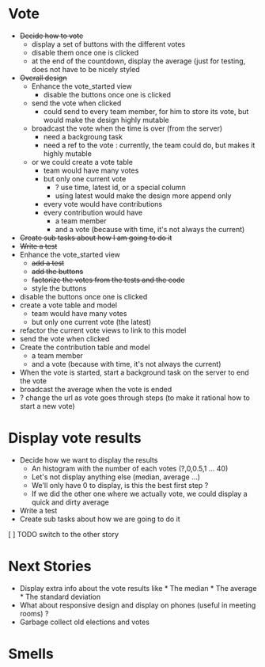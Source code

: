 # Vote

* ~~Decide how to vote~~
    * display a set of buttons with the different votes
    * disable them once one is clicked
    * at the end of the countdown, display the average (just for testing, does not have to be nicely styled
* ~~Overall design~~
    * Enhance the vote_started view
        * disable the buttons once one is clicked
    * send the vote when clicked
        * could send to every team member, for him to store its vote, but would make the design highly mutable
    * broadcast the vote when the time is over (from the server)
        * need a backgroung task
        * need a ref to the vote : currently, the team could do, but makes it highly mutable
    * or we could create a vote table
        * team would have many votes
        * but only one current vote
            * ? use time, latest id, or a special column
            * using latest would make the design more append only
        * every vote would have contributions
        * every contribution would have
            * a team member
            * and a vote (because with time, it's not always the current)
* ~~Create sub tasks about how I am going to do it~~
* ~~Write a test~~
* Enhance the vote_started view
    * ~~add a test~~
    * ~~add the buttons~~
    * ~~factorize the votes from the tests and the code~~
    * style the buttons
* disable the buttons once one is clicked
* create a vote table and model
    * team would have many votes
    * but only one current vote (the latest)
* refactor the current vote views to link to this model
* send the vote when clicked
* Create the contribution table and model
    * a team member
    * and a vote (because with time, it's not always the current)
* When the vote is started, start a background task on the server to end the vote
* broadcast the average when the vote is ended
* ? change the url as vote goes through steps (to make it rational how to start a new vote)

# Display vote results

* Decide how we want to display the results
    * An histogram with the number of each votes (?,0,0.5,1 ... 40)
    * Let's not display anything else (median, average ...)
    * We'll only have 0 to display, is this the best first step ?
    * If we did the other one where we actually vote, we could display a quick and dirty average
* Write a test
* Create sub tasks about how we are going to do it

[ ] TODO switch to the other story

# Next Stories

* Display extra info about the vote results like
        * The median
        * The average
        * The standard deviation
* What about responsive design and display on phones (useful in meeting rooms) ?
* Garbage collect old elections and votes

# Smells
